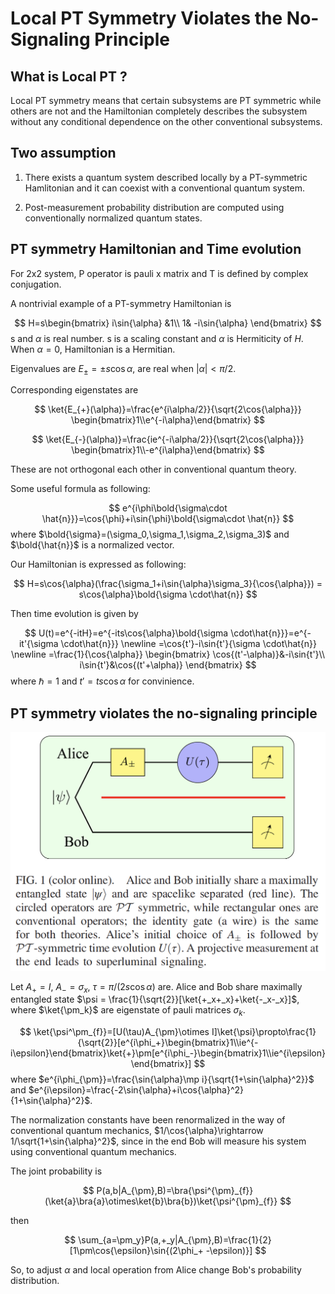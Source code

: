 # Local PT Symmetry Violates the No-Signaling Principle

## What is Local PT ?

Local PT symmetry means that certain subsystems are PT symmetric while others are not and the Hamiltonian completely describes the subsystem without any conditional dependence on the other conventional subsystems.

## Two assumption

1. There exists a quantum system described locally by a PT-symmetric Hamlitonian and it can coexist with a conventional quantum system.

2. Post-measurement probability distribution are computed using conventionally normalized quantum states.

## PT symmetry Hamiltonian and Time evolution

For 2x2 system, P operator is pauli x matrix and T is defined by complex conjugation. 

A nontrivial example of a PT-symmetry Hamiltonian is 

$$
H=s\begin{bmatrix}
i\sin{\alpha} &1\\
1& -i\sin{\alpha}
\end{bmatrix}
$$
s and $\alpha$ is real number. s is a scaling constant and $\alpha$ is Hermiticity of $H$. When $\alpha=0$, Hamiltonian is a Hermitian. 

Eigenvalues are $E_{\pm}=\pm s\cos{\alpha}$, are real when $|\alpha|<\pi/2$.

Corresponding eigenstates are

$$
\ket{E_{+}(\alpha)}=\frac{e^{i\alpha/2}}{\sqrt{2\cos{\alpha}}}
\begin{bmatrix}1\\e^{-i\alpha}\end{bmatrix}
$$

$$
\ket{E_{-}(\alpha)}=\frac{ie^{-i\alpha/2}}{\sqrt{2\cos{\alpha}}}
\begin{bmatrix}1\\-e^{i\alpha}\end{bmatrix}
$$

These are not orthogonal each other in conventional quantum theory. 

Some useful formula as following:

$$
e^{i\phi\bold{\sigma\cdot \hat{n}}}=\cos{\phi}+i\sin{\phi}\bold{\sigma\cdot \hat{n}}
$$
where $\bold{\sigma}=(\sigma_0,\sigma_1,\sigma_2,\sigma_3)$ and $\bold{\hat{n}}$ is a normalized vector.

Our Hamiltonian is expressed as following:

$$
H=s\cos{\alpha}(\frac{\sigma_1+i\sin{\alpha}\sigma_3}{\cos{\alpha}}) = s\cos{\alpha}\bold{\sigma \cdot\hat{n}}
$$

Then time evolution is given by

$$
U(t)=e^{-itH}=e^{-its\cos{\alpha}\bold{\sigma \cdot\hat{n}}}=e^{-it'{\sigma \cdot\hat{n}}}
\newline
=\cos{t'}-i\sin{t'}{\sigma \cdot\hat{n}}
\newline
=\frac{1}{\cos{\alpha}}
\begin{bmatrix}
\cos{(t'-\alpha)}&-i\sin{t'}\\
i\sin{t'}&\cos{(t'+\alpha)}
\end{bmatrix} 
$$
where $\hbar=1$ and $t'=ts\cos{\alpha}$ for convinience.

## PT symmetry violates the no-signaling principle

![violatesNoSignaling](./violatesNoSignaling.png)

Let $A_{+}=I$, $A_- = \sigma_x$, $\tau=\pi/(2s\cos{\alpha})$ are. Alice and Bob share maximally entangled state $\psi = \frac{1}{\sqrt{2}}[\ket{+_x+_x}+\ket{-_x-_x}]$, where $\ket{\pm_k}$ are eigenstate of pauli matrices $\sigma_k$.

$$
\ket{\psi^\pm_{f}}=[U(\tau)A_{\pm}\otimes I]\ket{\psi}\propto\frac{1}{\sqrt{2}}[e^{i\phi_+}\begin{bmatrix}1\\ie^{-i\epsilon}\end{bmatrix}\ket{+}\pm[e^{i\phi_-}\begin{bmatrix}1\\ie^{i\epsilon}\end{bmatrix}]
$$
where $e^{i\phi_{\pm}}=\frac{\sin{\alpha}\mp i}{\sqrt{1+\sin{\alpha}^2}}$ and $e^{i\epsilon}=\frac{-2\sin{\alpha}+i\cos{\alpha}^2}{1+\sin{\alpha}^2}$.

The normalization constants have been renormalized in the way of conventional quantum mechanics, $1/\cos{\alpha}\rightarrow 1/\sqrt{1+\sin{\alpha}^2}$, since in the end Bob will measure his system using conventional quantum mechanics.

The joint probability is

$$
P(a,b|A_{\pm},B)=\bra{\psi^{\pm}_{f}}(\ket{a}\bra{a}\otimes\ket{b}\bra{b})\ket{\psi^{\pm}_{f}}
$$

then 

$$
\sum_{a=\pm_y}P(a,+_y|A_{\pm},B)=\frac{1}{2}[1\pm\cos{\epsilon}\sin{(2\phi_+ -\epsilon)}]
$$

So, to adjust $\alpha$ and local operation from Alice change Bob's probability distribution. 

